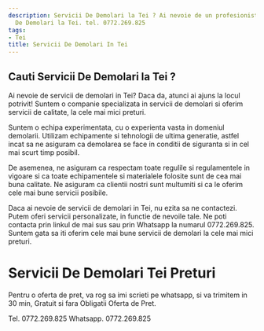 ```yaml
---
description: Servicii De Demolari la Tei ? Ai nevoie de un profesionist in Servicii
  De Demolari la Tei. tel. 0772.269.825
tags:
- Tei
title: Servicii De Demolari In Tei
---
```



## Cauti Servicii De Demolari la Tei ?

Ai nevoie de servicii de demolari in Tei? Daca da, atunci ai ajuns la locul potrivit! Suntem o companie specializata in servicii de demolari si oferim servicii de calitate, la cele mai mici preturi.

Suntem o echipa experimentata, cu o experienta vasta in domeniul demolarii. Utilizam echipamente si tehnologii de ultima generatie, astfel incat sa ne asiguram ca demolarea se face in conditii de siguranta si in cel mai scurt timp posibil.

De asemenea, ne asiguram ca respectam toate regulile si regulamentele in vigoare si ca toate echipamentele si materialele folosite sunt de cea mai buna calitate. Ne asiguram ca clientii nostri sunt multumiti si ca le oferim cele mai bune servicii posibile.

Daca ai nevoie de servicii de demolari in Tei, nu ezita sa ne contactezi. Putem oferi servicii personalizate, in functie de nevoile tale. Ne poti contacta prin linkul de mai sus sau prin Whatsapp la numarul 0772.269.825. Suntem gata sa iti oferim cele mai bune servicii de demolari la cele mai mici preturi.

# Servicii De Demolari Tei Preturi
Pentru o oferta de pret, va rog sa imi scrieti pe whatsapp, si va trimitem in 30 min, Gratuit si fara Obligatii Oferta de Pret.

Tel. 0772.269.825
Whatsapp. 0772.269.825